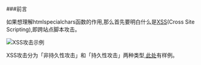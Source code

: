 ###前言

如果想理解htmlspecialchars函数的作用,那么首先要明白什么是[XSS](http://baike.baidu.com/link?url=wpglI3s9Ke_pLRY1vvR7PxoNFbqf-lnTHBRge_raFnyBFmvGwmuM34p3y0kWQNtn)(Cross Site Scripting),即跨站点脚本攻击。

![XSS攻击示例](http://123.57.28.146/Public/Images/201602131.png)

XSS攻击分为「非持久性攻击」和「持久性攻击」两种类型,[此处](http://www.cnblogs.com/bangerlee/archive/2013/04/06/3002142.html)有样例。
